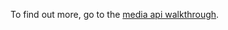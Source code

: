 To find out more, go to the [media api walkthrough](https://developer.nomad-cms.com/docs/media-api-python).
